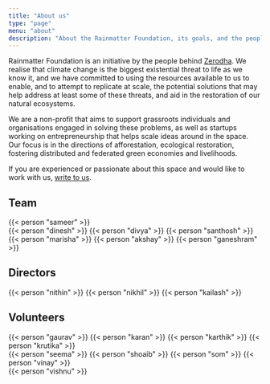 ```yaml
---
title: "About us"
type: "page"
menu: "about"
description: "About the Rainmatter Foundation, its goals, and the people behind it."
---
```


Rainmatter Foundation is an initiative by the people behind [Zerodha](https://zerodha.com).
We realise that climate change is the biggest existential threat to life as we know it,
and we have committed to using the resources available to us to enable, and to attempt 
to replicate at scale, the potential solutions that may help address at least some of 
these threats, and aid in the restoration of our natural ecosystems.

We are a non-profit that aims to support grassroots individuals and organisations 
engaged in solving these problems, as well as startups working on entrepreneurship 
that helps scale ideas around in the space. Our focus is in the directions of afforestation, 
ecological restoration, fostering distributed and federated green economies and livelihoods.

If you are experienced or passionate about this space and would like to work with us, [write to us](mailto:info@rainmatter.org).

## Team

<div class="people row">
	{{< person "sameer" >}}
</div>
<div class="people row">
	{{< person "dinesh" >}}
	{{< person "divya" >}}
	{{< person "santhosh" >}}
	{{< person "marisha" >}}
	{{< person "akshay" >}}
	{{< person "ganeshram" >}}
</div>

## Directors

<div class="people row small">
	{{< person "nithin" >}}
	{{< person "nikhil" >}}
	{{< person "kailash" >}}
</div>

## Volunteers
<div class="people row small">
	{{< person "gaurav" >}}
	{{< person "karan" >}}
	{{< person "karthik" >}}
	{{< person "krutika" >}}
</div>
<div class="people row small">
	{{< person "seema" >}}
	{{< person "shoaib" >}}
	{{< person "som" >}}
	{{< person "vinay" >}}
</div>
<div class="people row small">
	{{< person "vishnu" >}}
</div>
